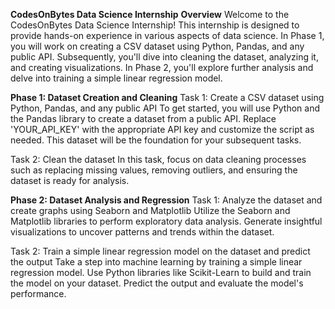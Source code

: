 **CodesOnBytes Data Science Internship**
**Overview**
Welcome to the CodesOnBytes Data Science Internship! This internship is designed to provide hands-on experience in various aspects of data science. In Phase 1, you will work on creating a CSV dataset using Python, Pandas, and any public API. Subsequently, you'll dive into cleaning the dataset, analyzing it, and creating visualizations. In Phase 2, you'll explore further analysis and delve into training a simple linear regression model.

**Phase 1: Dataset Creation and Cleaning**
Task 1: Create a CSV dataset using Python, Pandas, and any public API
To get started, you will use Python and the Pandas library to create a dataset from a public API. Replace 'YOUR_API_KEY' with the appropriate API key and customize the script as needed. This dataset will be the foundation for your subsequent tasks.

Task 2: Clean the dataset
In this task, focus on data cleaning processes such as replacing missing values, removing outliers, and ensuring the dataset is ready for analysis.

**Phase 2: Dataset Analysis and Regression**
Task 1: Analyze the dataset and create graphs using Seaborn and Matplotlib
Utilize the Seaborn and Matplotlib libraries to perform exploratory data analysis. Generate insightful visualizations to uncover patterns and trends within the dataset.

Task 2: Train a simple linear regression model on the dataset and predict the output
Take a step into machine learning by training a simple linear regression model. Use Python libraries like Scikit-Learn to build and train the model on your dataset. Predict the output and evaluate the model's performance.


